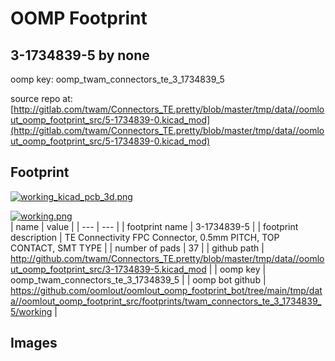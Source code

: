 # OOMP Footprint  
## 3-1734839-5  by none  
  
oomp key: oomp_twam_connectors_te_3_1734839_5  
  
source repo at: [http://gitlab.com/twam/Connectors_TE.pretty/blob/master/tmp/data//oomlout_oomp_footprint_src/5-1734839-0.kicad_mod](http://gitlab.com/twam/Connectors_TE.pretty/blob/master/tmp/data//oomlout_oomp_footprint_src/5-1734839-0.kicad_mod)  
## Footprint  
  
[![working_kicad_pcb_3d.png](working_kicad_pcb_3d_600.png)](working_kicad_pcb_3d.png)  
  
[![working.png](working_600.png)](working.png)  
| name | value | 
| --- | --- | 
| footprint name | 3-1734839-5 | 
| footprint description | TE Connectivity FPC Connector, 0.5mm PITCH, TOP CONTACT, SMT TYPE | 
| number of pads | 37 | 
| github path | http://github.com/twam/Connectors_TE.pretty/blob/master/tmp/data//oomlout_oomp_footprint_src/3-1734839-5.kicad_mod | 
| oomp key | oomp_twam_connectors_te_3_1734839_5 | 
| oomp bot github | https://github.com/oomlout/oomlout_oomp_footprint_bot/tree/main/tmp/data//oomlout_oomp_footprint_src/footprints/twam_connectors_te_3_1734839_5/working | 
## Images  
